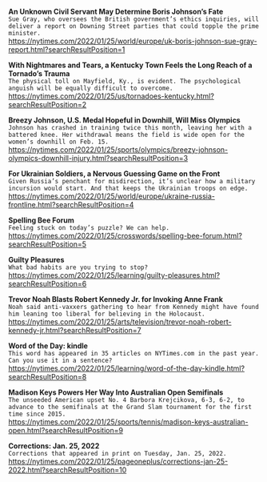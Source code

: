 **An Unknown Civil Servant May Determine Boris Johnson’s Fate**\
`Sue Gray, who oversees the British government’s ethics inquiries, will deliver a report on Downing Street parties that could topple the prime minister.`\
https://nytimes.com/2022/01/25/world/europe/uk-boris-johnson-sue-gray-report.html?searchResultPosition=1

**With Nightmares and Tears, a Kentucky Town Feels the Long Reach of a Tornado’s Trauma**\
`The physical toll on Mayfield, Ky., is evident. The psychological anguish will be equally difficult to overcome.`\
https://nytimes.com/2022/01/25/us/tornadoes-kentucky.html?searchResultPosition=2

**Breezy Johnson, U.S. Medal Hopeful in Downhill, Will Miss Olympics**\
`Johnson has crashed in training twice this month, leaving her with a battered knee. Her withdrawal means the field is wide open for the women’s downhill on Feb. 15.`\
https://nytimes.com/2022/01/25/sports/olympics/breezy-johnson-olympics-downhill-injury.html?searchResultPosition=3

**For Ukrainian Soldiers, a Nervous Guessing Game on the Front**\
`Given Russia’s penchant for misdirection, it’s unclear how a military incursion would start. And that keeps the Ukrainian troops on edge.`\
https://nytimes.com/2022/01/25/world/europe/ukraine-russia-frontline.html?searchResultPosition=4

**Spelling Bee Forum**\
`Feeling stuck on today’s puzzle? We can help.`\
https://nytimes.com/2022/01/25/crosswords/spelling-bee-forum.html?searchResultPosition=5

**Guilty Pleasures**\
`What bad habits are you trying to stop?`\
https://nytimes.com/2022/01/25/learning/guilty-pleasures.html?searchResultPosition=6

**Trevor Noah Blasts Robert Kennedy Jr. for Invoking Anne Frank**\
`Noah said anti-vaxxers gathering to hear from Kennedy might have found him leaning too liberal for believing in the Holocaust.`\
https://nytimes.com/2022/01/25/arts/television/trevor-noah-robert-kennedy-jr.html?searchResultPosition=7

**Word of the Day: kindle**\
`This word has appeared in 35 articles on NYTimes.com in the past year. Can you use it in a sentence?`\
https://nytimes.com/2022/01/25/learning/word-of-the-day-kindle.html?searchResultPosition=8

**Madison Keys Powers Her Way Into Australian Open Semifinals**\
`The unseeded American upset No. 4 Barbora Krejcikova, 6-3, 6-2, to advance to the semifinals at the Grand Slam tournament for the first time since 2015.`\
https://nytimes.com/2022/01/25/sports/tennis/madison-keys-australian-open.html?searchResultPosition=9

**Corrections: Jan. 25, 2022**\
`Corrections that appeared in print on Tuesday, Jan. 25, 2022.`\
https://nytimes.com/2022/01/25/pageoneplus/corrections-jan-25-2022.html?searchResultPosition=10

